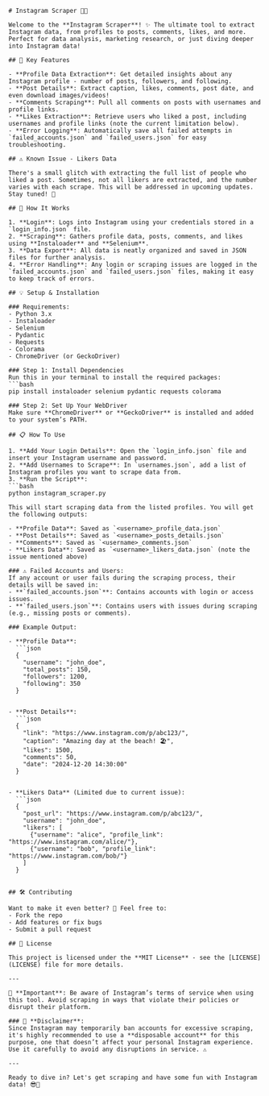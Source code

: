 ```
# Instagram Scraper 🚀📸

Welcome to the **Instagram Scraper**! ✨ The ultimate tool to extract Instagram data, from profiles to posts, comments, likes, and more. Perfect for data analysis, marketing research, or just diving deeper into Instagram data!

## 📌 Key Features

- **Profile Data Extraction**: Get detailed insights about any Instagram profile - number of posts, followers, and following. 
- **Post Details**: Extract caption, likes, comments, post date, and even download images/videos!
- **Comments Scraping**: Pull all comments on posts with usernames and profile links.
- **Likes Extraction**: Retrieve users who liked a post, including usernames and profile links (note the current limitation below).
- **Error Logging**: Automatically save all failed attempts in `failed_accounts.json` and `failed_users.json` for easy troubleshooting.

## ⚠️ Known Issue - Likers Data

There's a small glitch with extracting the full list of people who liked a post. Sometimes, not all likers are extracted, and the number varies with each scrape. This will be addressed in upcoming updates. Stay tuned! 🚧

## 🚀 How It Works

1. **Login**: Logs into Instagram using your credentials stored in a `login_info.json` file.
2. **Scraping**: Gathers profile data, posts, comments, and likes using **Instaloader** and **Selenium**.
3. **Data Export**: All data is neatly organized and saved in JSON files for further analysis.
4. **Error Handling**: Any login or scraping issues are logged in the `failed_accounts.json` and `failed_users.json` files, making it easy to keep track of errors.

## 💡 Setup & Installation

### Requirements:
- Python 3.x
- Instaloader
- Selenium
- Pydantic
- Requests
- Colorama
- ChromeDriver (or GeckoDriver)

### Step 1: Install Dependencies
Run this in your terminal to install the required packages:
```bash
pip install instaloader selenium pydantic requests colorama

### Step 2: Set Up Your WebDriver
Make sure **ChromeDriver** or **GeckoDriver** is installed and added to your system’s PATH.

## 📋 How To Use

1. **Add Your Login Details**: Open the `login_info.json` file and insert your Instagram username and password.
2. **Add Usernames to Scrape**: In `usernames.json`, add a list of Instagram profiles you want to scrape data from.
3. **Run the Script**: 
```bash
python instagram_scraper.py

This will start scraping data from the listed profiles. You will get the following outputs:

- **Profile Data**: Saved as `<username>_profile_data.json`
- **Post Details**: Saved as `<username>_posts_details.json`
- **Comments**: Saved as `<username>_comments.json`
- **Likers Data**: Saved as `<username>_likers_data.json` (note the issue mentioned above)

### ⚠️ Failed Accounts and Users:
If any account or user fails during the scraping process, their details will be saved in:
- **`failed_accounts.json`**: Contains accounts with login or access issues.
- **`failed_users.json`**: Contains users with issues during scraping (e.g., missing posts or comments).

### Example Output:

- **Profile Data**:
  ```json
  {
    "username": "john_doe",
    "total_posts": 150,
    "followers": 1200,
    "following": 350
  }
  

- **Post Details**:
  ```json
  {
    "link": "https://www.instagram.com/p/abc123/",
    "caption": "Amazing day at the beach! 🏖️",
    "likes": 1500,
    "comments": 50,
    "date": "2024-12-20 14:30:00"
  }
  

- **Likers Data** (Limited due to current issue):
  ```json
  {
    "post_url": "https://www.instagram.com/p/abc123/",
    "username": "john_doe",
    "likers": [
      {"username": "alice", "profile_link": "https://www.instagram.com/alice/"},
      {"username": "bob", "profile_link": "https://www.instagram.com/bob/"}
    ]
  }
  

## 🛠️ Contributing

Want to make it even better? 🤩 Feel free to:
- Fork the repo
- Add features or fix bugs
- Submit a pull request

## 📄 License

This project is licensed under the **MIT License** - see the [LICENSE](LICENSE) file for more details.

---

🚨 **Important**: Be aware of Instagram’s terms of service when using this tool. Avoid scraping in ways that violate their policies or disrupt their platform.

### 🔔 **Disclaimer**:
Since Instagram may temporarily ban accounts for excessive scraping, it's highly recommended to use a **disposable account** for this purpose, one that doesn’t affect your personal Instagram experience. Use it carefully to avoid any disruptions in service. ⚠️

---

Ready to dive in? Let's get scraping and have some fun with Instagram data! 😎🎉
```
